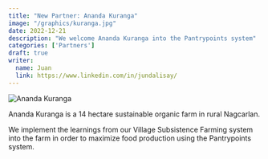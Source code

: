 ```yaml
---
title: "New Partner: Ananda Kuranga"
image: "/graphics/kuranga.jpg"
date: 2022-12-21
description: "We welcome Ananda Kuranga into the Pantrypoints system"
categories: ['Partners']
draft: true
writer:
  name: Juan
  link: https://www.linkedin.com/in/jundalisay/
---
```



![Ananda Kuranga](/graphics/kuranga.jpg)

Ananda Kuranga is a 14 hectare sustainable organic farm in rural Nagcarlan. 

We implement the learnings from our Village Subsistence Farming system into the farm in order to maximize food production using the Pantrypoints system.  
